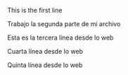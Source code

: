 This is the first line

Trabajo la segunda parte de mi archivo

Esta es la tercera linea desde lo web

Cuarta línea desde lo web

Quinta línea desde lo web 
